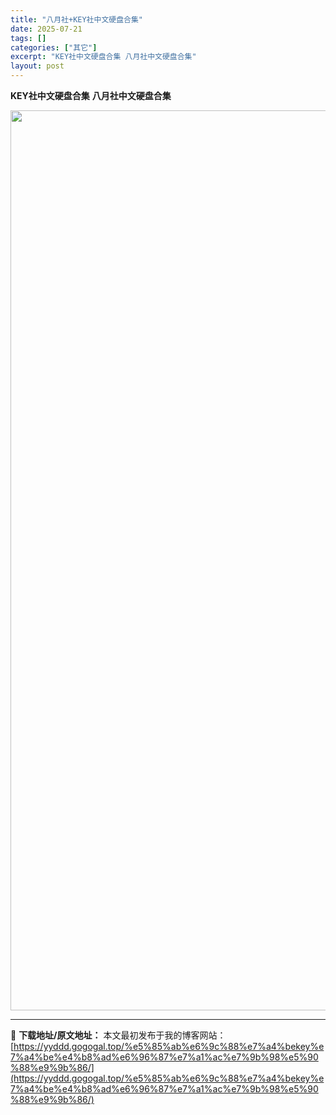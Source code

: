 ```yaml
---
title: "八月社+KEY社中文硬盘合集"
date: 2025-07-21
tags: []
categories: ["其它"]
excerpt: "KEY社中文硬盘合集 八月社中文硬盘合集"
layout: post
---
```


<strong>KEY社中文硬盘合集</strong>
<strong>八月社中文硬盘合集</strong>

<img class="size-full wp-image-2778 aligncenter" src="https://yyddd.gogogal.top/wp-content/uploads/2025/07/1-1.jpg" alt="" width="2049" height="1440" />



---
📖 **下载地址/原文地址：** 本文最初发布于我的博客网站：[https://yyddd.gogogal.top/%e5%85%ab%e6%9c%88%e7%a4%bekey%e7%a4%be%e4%b8%ad%e6%96%87%e7%a1%ac%e7%9b%98%e5%90%88%e9%9b%86/](https://yyddd.gogogal.top/%e5%85%ab%e6%9c%88%e7%a4%bekey%e7%a4%be%e4%b8%ad%e6%96%87%e7%a1%ac%e7%9b%98%e5%90%88%e9%9b%86/)
